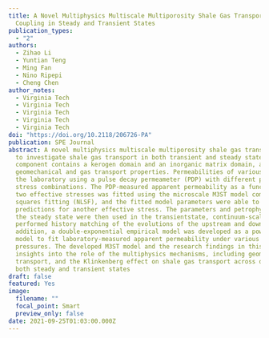 ```yaml
---
title: A Novel Multiphysics Multiscale Multiporosity Shale Gas Transport Model for Geomechanics/Flow 
  Coupling in Steady and Transient States
publication_types:
  - "2"
authors:
  - Zihao Li
  - Yuntian Teng
  - Ming Fan
  - Nino Ripepi
  - Cheng Chen
author_notes:
  - Virginia Tech
  - Virginia Tech
  - Virginia Tech
  - Virginia Tech
  - Virginia Tech
doi: "https://doi.org/10.2118/206726-PA"
publication: SPE Journal
abstract: A novel multiphysics multiscale multiporosity shale gas transport (M3ST) model was developed 
  to investigate shale gas transport in both transient and steady states. The microscale model 
  component contains a kerogen domain and an inorganic matrix domain, and each domain has its own
  geomechanical and gas transport properties. Permeabilities of various shale cores were measured in
  the laboratory using a pulse decay permeameter (PDP) with different pore pressure and confining
  stress combinations. The PDP-measured apparent permeability as a function of pore pressure under 
  two effective stresses was fitted using the microscale M3ST model component based on nonlinear least
  squares fitting (NLSF), and the fitted model parameters were able to provide accurate model
  predictions for another effective stress. The parameters and petrophysical properties determined in
  the steady state were then used in the transientstate, continuum-scale M3ST model component, which
  performed history matching of the evolutions of the upstream and downstream gas pressures. In
  addition, a double-exponential empirical model was developed as a powerful alternative to the M3ST
  model to fit laboratory-measured apparent permeability under various effective stresses and pore 
  pressures. The developed M3ST model and the research findings in this study provided critical 
  insights into the role of the multiphysics mechanisms, including geomechanics, fluid dynamics and
  transport, and the Klinkenberg effect on shale gas transport across different spatial scales in 
  both steady and transient states
draft: false
featured: Yes
image:
  filename: ""
  focal_point: Smart
  preview_only: false
date: 2021-09-25T01:03:00.000Z
---
```

